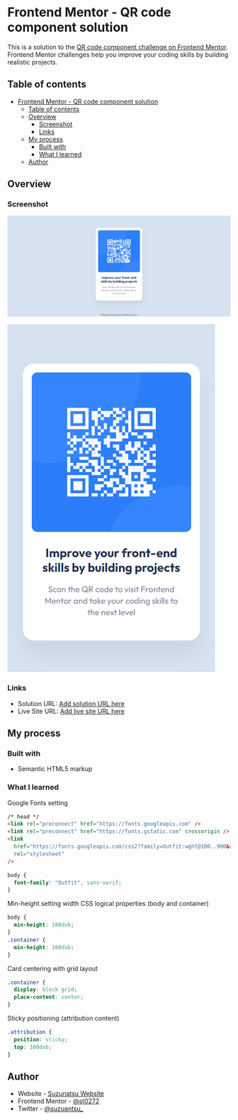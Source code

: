 # Frontend Mentor - QR code component solution

This is a solution to the [QR code component challenge on Frontend Mentor](https://www.frontendmentor.io/challenges/qr-code-component-iux_sIO_H). Frontend Mentor challenges help you improve your coding skills by building realistic projects. 

## Table of contents

- [Frontend Mentor - QR code component solution](#frontend-mentor---qr-code-component-solution)
  - [Table of contents](#table-of-contents)
  - [Overview](#overview)
    - [Screenshot](#screenshot)
    - [Links](#links)
  - [My process](#my-process)
    - [Built with](#built-with)
    - [What I learned](#what-i-learned)
  - [Author](#author)


## Overview

### Screenshot

![desktop](./images/screenshot_desktop.png)

![mobile](./images/screenshot_mobile.png)

### Links

- Solution URL: [Add solution URL here](https://your-solution-url.com)
- Live Site URL: [Add live site URL here](https://your-live-site-url.com)

## My process

### Built with

- Semantic HTML5 markup

### What I learned

Google Fonts setting

```html
/* head */
<link rel="preconnect" href="https://fonts.googleapis.com" />
<link rel="preconnect" href="https://fonts.gstatic.com" crossorigin />
<link
  href="https://fonts.googleapis.com/css2?family=Outfit:wght@100..900&display=swap"
  rel="stylesheet"
/>
```

```css
body {
  font-family: "Outfit", sans-serif;
}
```

Min-height setting width CSS logical properties (body and container)

```css
body {
  min-height: 100dvb;
}
.container {
  min-height: 100dvb;
}
```

Card centering with grid layout

```css
.container {
  display: block grid;
  place-content: center;
}
```

Sticky positioning (attribution content)

```css
.attribution {
  position: sticky;
  top: 100dvb;
}
```

## Author

- Website - [Suzunatsu Website](https://www.suzunatsu.com)
- Frontend Mentor - [@st0272](https://www.frontendmentor.io/profile/st0272)
- Twitter - [@suzuantsu_](https://www.twitter.com/suzuantsu_)